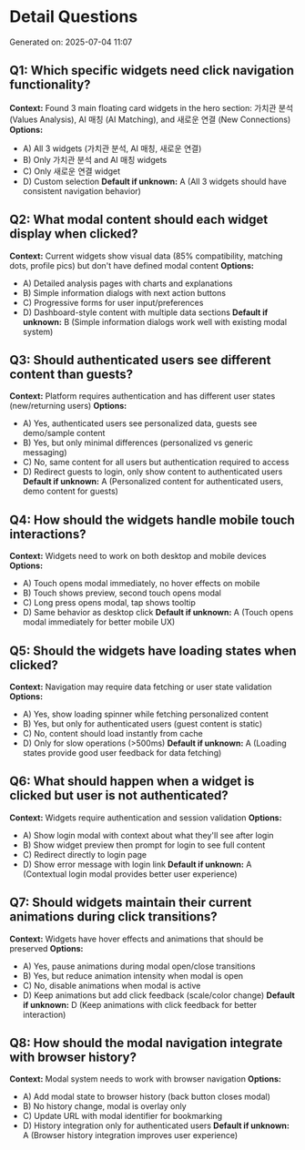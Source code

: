 # Detail Questions

Generated on: 2025-07-04 11:07

## Q1: Which specific widgets need click navigation functionality?
**Context:** Found 3 main floating card widgets in the hero section: 가치관 분석 (Values Analysis), AI 매칭 (AI Matching), and 새로운 연결 (New Connections)
**Options:** 
- A) All 3 widgets (가치관 분석, AI 매칭, 새로운 연결)
- B) Only 가치관 분석 and AI 매칭 widgets
- C) Only 새로운 연결 widget
- D) Custom selection
**Default if unknown:** A (All 3 widgets should have consistent navigation behavior)

## Q2: What modal content should each widget display when clicked?
**Context:** Current widgets show visual data (85% compatibility, matching dots, profile pics) but don't have defined modal content
**Options:**
- A) Detailed analysis pages with charts and explanations
- B) Simple information dialogs with next action buttons
- C) Progressive forms for user input/preferences
- D) Dashboard-style content with multiple data sections
**Default if unknown:** B (Simple information dialogs work well with existing modal system)

## Q3: Should authenticated users see different content than guests?
**Context:** Platform requires authentication and has different user states (new/returning users)
**Options:**
- A) Yes, authenticated users see personalized data, guests see demo/sample content
- B) Yes, but only minimal differences (personalized vs generic messaging)
- C) No, same content for all users but authentication required to access
- D) Redirect guests to login, only show content to authenticated users
**Default if unknown:** A (Personalized content for authenticated users, demo content for guests)

## Q4: How should the widgets handle mobile touch interactions?
**Context:** Widgets need to work on both desktop and mobile devices
**Options:**
- A) Touch opens modal immediately, no hover effects on mobile
- B) Touch shows preview, second touch opens modal
- C) Long press opens modal, tap shows tooltip
- D) Same behavior as desktop click
**Default if unknown:** A (Touch opens modal immediately for better mobile UX)

## Q5: Should the widgets have loading states when clicked?
**Context:** Navigation may require data fetching or user state validation
**Options:**
- A) Yes, show loading spinner while fetching personalized content
- B) Yes, but only for authenticated users (guest content is static)
- C) No, content should load instantly from cache
- D) Only for slow operations (>500ms)
**Default if unknown:** A (Loading states provide good user feedback for data fetching)

## Q6: What should happen when a widget is clicked but user is not authenticated?
**Context:** Widgets require authentication and session validation
**Options:**
- A) Show login modal with context about what they'll see after login
- B) Show widget preview then prompt for login to see full content
- C) Redirect directly to login page
- D) Show error message with login link
**Default if unknown:** A (Contextual login modal provides better user experience)

## Q7: Should widgets maintain their current animations during click transitions?
**Context:** Widgets have hover effects and animations that should be preserved
**Options:**
- A) Yes, pause animations during modal open/close transitions
- B) Yes, but reduce animation intensity when modal is open
- C) No, disable animations when modal is active
- D) Keep animations but add click feedback (scale/color change)
**Default if unknown:** D (Keep animations with click feedback for better interaction)

## Q8: How should the modal navigation integrate with browser history?
**Context:** Modal system needs to work with browser navigation
**Options:**
- A) Add modal state to browser history (back button closes modal)
- B) No history change, modal is overlay only
- C) Update URL with modal identifier for bookmarking
- D) History integration only for authenticated users
**Default if unknown:** A (Browser history integration improves user experience)